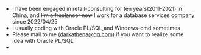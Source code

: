 - I have been engaged in retail-consulting for ten years(2011-2021) in China, and ~~I'm a freelancer now~~ I  work for a database services company since 2022/04/25
- I usually coding with Oracle PL/SQL,and Windows-cmd sometimes
- Please mail to me (darkathena@qq.com) if you want to realize some idea with Oracle PL/SQL
- 
<!---
- 👋 Hi, I’m @Dark-Athena
- 👀 I’m interested in Oracle...
- 🌱 I’m currently learning ...
- 💞️ I’m looking to collaborate on ...
- 📫 How to reach me ...


Dark-Athena/Dark-Athena is a ✨ special ✨ repository because its `README.md` (this file) appears on your GitHub profile.
You can click the Preview link to take a look at your changes.
--->
